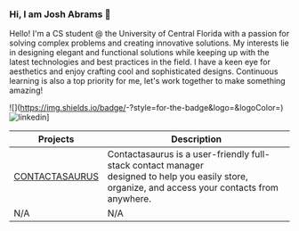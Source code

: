 ### Hi, I am Josh Abrams 👋

Hello! I'm a CS student @ the University of Central Florida with a passion for solving complex problems and creating innovative solutions. My interests lie in designing elegant and functional solutions while keeping up with the latest technologies and best practices in the field. I have a keen eye for aesthetics and enjoy crafting cool and sophisticated designs. Continuous learning is also a top priority for me, let's work together to make something amazing!



![<Badge Name>](https://img.shields.io/badge/<Badge Text>-<Background Color>?style=for-the-badge&logo=<Icon Name>&logoColor=<Logo Color>) 
![linkedin](https://img.shields.io/badge/Linkedin-0e76a8?style=for-the-badge&logo=Linkedin&logoColor=white)]
  
  
<div align="center">
  
  | Projects | Description |
  | --- | --- |
  | [CONTACTASAURUS](https://github.com/sspamss/COP4331/tree/main/PersonalContactManager) | Contactasaurus is a user-friendly full-stack contact manager <br> designed to help you easily store, organize, and access your contacts from anywhere.  |
  | N/A | N/A |
  
  </div>

  
<!--
**j-b-rams/j-b-rams** is a ✨ _special_ ✨ repository because its `README.md` (this file) appears on your GitHub profile.








Here are some ideas to get you started:

- 🔭 I’m currently working on ...
- 🌱 I’m currently learning ...
- 👯 I’m looking to collaborate on ...
- 🤔 I’m looking for help with ...
- 💬 Ask me about ...
- 📫 How to reach me: ...
- ⚡ Fun fact: ...
-->
